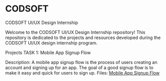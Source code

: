 # CODSOFT
CODSOFT UI/UX Design Internship

Welcome to the CODSOFT UI/UX Design Internship repository! This repository is dedicated to the projects and resources developed during the CODSOFT UI/UX design internship program.

Projects
TASK 1:  Mobile App Signup Flow

Description:  A mobile app signup flow is the process of users creating an account and signing up for an
 app. The goal of a good signup flow is to make it easy and quick for users to sign up.
Files: [ Mobile App Signup Flow ](https://www.figma.com/design/xcBU4hJXGmMwv8u4MxyZct/TASK-1?node-id=0-1&t=x5nU1W8BUV6xtGCY-1)
